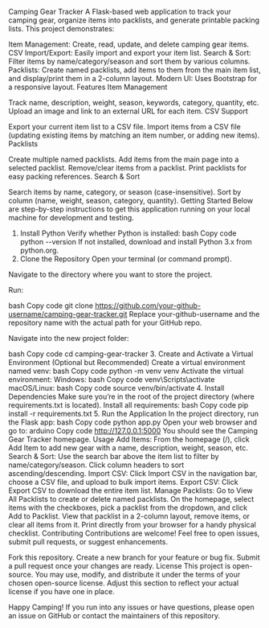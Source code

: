 Camping Gear Tracker
A Flask-based web application to track your camping gear, organize items into packlists, and generate printable packing lists. This project demonstrates:

Item Management: Create, read, update, and delete camping gear items.
CSV Import/Export: Easily import and export your item list.
Search & Sort: Filter items by name/category/season and sort them by various columns.
Packlists: Create named packlists, add items to them from the main item list, and display/print them in a 2-column layout.
Modern UI: Uses Bootstrap for a responsive layout.
Features
Item Management

Track name, description, weight, season, keywords, category, quantity, etc.
Upload an image and link to an external URL for each item.
CSV Support

Export your current item list to a CSV file.
Import items from a CSV file (updating existing items by matching an item number, or adding new items).
Packlists

Create multiple named packlists.
Add items from the main page into a selected packlist.
Remove/clear items from a packlist.
Print packlists for easy packing references.
Search & Sort

Search items by name, category, or season (case-insensitive).
Sort by column (name, weight, season, category, quantity).
Getting Started
Below are step-by-step instructions to get this application running on your local machine for development and testing.

1. Install Python
Verify whether Python is installed:
bash
Copy code
python --version
If not installed, download and install Python 3.x from python.org.
2. Clone the Repository
Open your terminal (or command prompt).

Navigate to the directory where you want to store the project.

Run:

bash
Copy code
git clone https://github.com/your-github-username/camping-gear-tracker.git
Replace your-github-username and the repository name with the actual path for your GitHub repo.

Navigate into the new project folder:

bash
Copy code
cd camping-gear-tracker
3. Create and Activate a Virtual Environment (Optional but Recommended)
Create a virtual environment named venv:
bash
Copy code
python -m venv venv
Activate the virtual environment:
Windows:
bash
Copy code
venv\Scripts\activate
macOS/Linux:
bash
Copy code
source venv/bin/activate
4. Install Dependencies
Make sure you’re in the root of the project directory (where requirements.txt is located).
Install all requirements:
bash
Copy code
pip install -r requirements.txt
5. Run the Application
In the project directory, run the Flask app:
bash
Copy code
python app.py
Open your web browser and go to:
arduino
Copy code
http://127.0.0.1:5000
You should see the Camping Gear Tracker homepage.
Usage
Add Items: From the homepage (/), click Add Item to add new gear with a name, description, weight, season, etc.
Search & Sort: Use the search bar above the item list to filter by name/category/season. Click column headers to sort ascending/descending.
Import CSV: Click Import CSV in the navigation bar, choose a CSV file, and upload to bulk import items.
Export CSV: Click Export CSV to download the entire item list.
Manage Packlists: Go to View All Packlists to create or delete named packlists.
On the homepage, select items with the checkboxes, pick a packlist from the dropdown, and click Add to Packlist.
View that packlist in a 2-column layout, remove items, or clear all items from it.
Print directly from your browser for a handy physical checklist.
Contributing
Contributions are welcome! Feel free to open issues, submit pull requests, or suggest enhancements.

Fork this repository.
Create a new branch for your feature or bug fix.
Submit a pull request once your changes are ready.
License
This project is open-source. You may use, modify, and distribute it under the terms of your chosen open-source license. Adjust this section to reflect your actual license if you have one in place.

Happy Camping! If you run into any issues or have questions, please open an issue on GitHub or contact the maintainers of this repository.